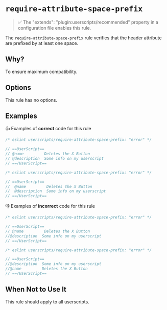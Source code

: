 # `require-attribute-space-prefix`

> ✅ The "extends": "plugin:userscripts/recommended" property in a configuration
> file enables this rule.

The `require-attribute-space-prefix` rule verifies that the header attribute are
prefixed by at least one space.

## Why?

To ensure maximum compatibility.

## Options

This rule has no options.

## Examples

👍 Examples of **correct** code for this rule

```js
/* eslint userscripts/require-attribute-space-prefix: "error" */

// ==UserScript==
// @name         Deletes the X Button
// @description  Some info on my userscript
// ==/UserScript==
```

```js
/* eslint userscripts/require-attribute-space-prefix: "error" */

// ==UserScript==
//  @name         Deletes the X Button
//  @description  Some info on my userscript
// ==/UserScript==
```

👎︎ Examples of **incorrect** code for this rule

```js
/* eslint userscripts/require-attribute-space-prefix: "error" */

// ==UserScript==
// @name         Deletes the X Button
//@description  Some info on my userscript
// ==/UserScript==
```

```js
/* eslint userscripts/require-attribute-space-prefix: "error" */

// ==UserScript==
//@description  Some info on my userscript
//@name         Deletes the X Button
// ==/UserScript==
```

## When Not to Use It

This rule should apply to all userscripts.
